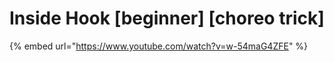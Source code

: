 # Inside Hook \[beginner] \[choreo trick]

{% embed url="https://www.youtube.com/watch?v=w-54maG4ZFE" %}
